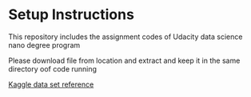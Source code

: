# Setup Instructions 

This repository includes the assignment codes of Udacity data science nano degree program

Please download file from location and extract and keep it in the same directory oof code running

[Kaggle data set reference](https://www.kaggle.com/arashnic/covid19-case-surveillance-public-use-dataset)
